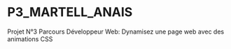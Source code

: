 # P3_MARTELL_ANAIS

Projet N°3 Parcours Développeur Web: Dynamisez une page web avec des animations CSS
